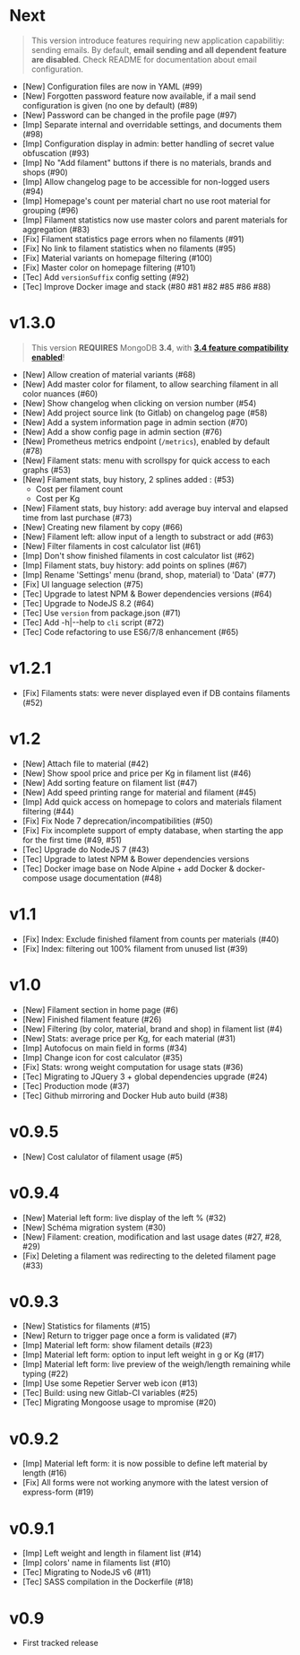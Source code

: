# Next

> This version introduce features requiring new application capabilitiy: sending emails. 
> By default, **email sending and all dependent feature are disabled**.
> Check README for documentation about email configuration.

- [New] Configuration files are now in YAML (#99)
- [New] Forgotten password feature now available, if a mail send configuration is given (no one by default) (#89)
- [New] Password can be changed in the profile page (#97)
- [Imp] Separate internal and overridable settings, and documents them (#98)
- [Imp] Configuration display in admin: better handling of secret value obfuscation (#93)
- [Imp] No "Add filament" buttons if there is no materials, brands and shops (#90)
- [Imp] Allow changelog page to be accessible for non-logged users (#94)
- [Imp] Homepage's count per material chart no use root material for grouping (#96)
- [Imp] Filament statistics now use master colors and parent materials for aggregation (#83)
- [Fix] Filament statistics page errors when no filaments (#91)
- [Fix] No link to filament statistics when no filaments (#95)
- [Fix] Material variants on homepage filtering (#100)
- [Fix] Master color on homepage filtering (#101)
- [Tec] Add `versionSuffix` config setting (#92)
- [Tec] Improve Docker image and stack (#80 #81 #82 #85 #86 #88)

# v1.3.0

> This version **REQUIRES** MongoDB **3.4**, with **[3.4 feature compatibility enabled](https://docs.mongodb.com/manual/reference/command/setFeatureCompatibilityVersion/)**!

- [New] Allow creation of material variants (#68)
- [New] Add master color for filament, to allow searching filament in all color nuances (#60)
- [New] Show changelog when clicking on version number (#54)
- [New] Add project source link (to Gitlab) on changelog page (#58)
- [New] Add a system information page in admin section (#70)
- [New] Add a show config page in admin section (#76)
- [New] Prometheus metrics endpoint (`/metrics`), enabled by default (#78)
- [New] Filament stats: menu with scrollspy for quick access to each graphs (#53)
- [New] Filament stats, buy history, 2 splines added : (#53)
  - Cost per filament count
  - Cost per Kg
- [New] Filament stats, buy history: add average buy interval and elapsed time from last purchase (#73)
- [New] Creating new filament by copy (#66)
- [New] Filament left: allow input of a length to substract or add (#63)
- [New] Filter filaments in cost calculator list (#61)
- [Imp] Don't show finished filaments in cost calculator list (#62)
- [Imp] Filament stats, buy history: add points on splines (#67)
- [Imp] Rename 'Settings' menu (brand, shop, material) to 'Data' (#77)
- [Fix] UI language selection (#75)
- [Tec] Upgrade to latest NPM & Bower dependencies versions (#64)
- [Tec] Upgrade to NodeJS 8.2 (#64)
- [Tec] Use `version` from package.json (#71)
- [Tec] Add -h|--help to `cli` script (#72)
- [Tec] Code refactoring to use ES6/7/8 enhancement (#65)

# v1.2.1

- [Fix] Filaments stats: were never displayed even if DB contains filaments (#52)

# v1.2

- [New] Attach file to material (#42)
- [New] Show spool price and price per Kg in filament list (#46)
- [New] Add sorting feature on filament list (#47)
- [New] Add speed printing range for material and filament (#45)
- [Imp] Add quick access on homepage to colors and materials filament filtering (#44)
- [Fix] Fix Node 7 deprecation/incompatibilities (#50)
- [Fix] Fix incomplete support of empty database, when starting the app for the first time (#49, #51)
- [Tec] Upgrade do NodeJS 7 (#43) 
- [Tec] Upgrade to latest NPM & Bower dependencies versions
- [Tec] Docker image base on Node Alpine + add Docker & docker-compose usage documentation (#48)

# v1.1

- [Fix] Index: Exclude finished filament from counts per materials (#40)
- [Fix] Index: filtering out 100% filament from unused list (#39)

# v1.0

- [New] Filament section in home page (#6)
- [New] Finished filament feature (#26)
- [New] Filtering (by color, material, brand and shop) in filament list (#4)
- [New] Stats: average price per Kg, for each material (#31)
- [Imp] Autofocus on main field in forms (#34)
- [Imp] Change icon for cost calculator (#35)
- [Fix] Stats: wrong weight computation for usage stats (#36)
- [Tec] Migrating to JQuery 3 + global dependencies upgrade (#24)
- [Tec] Production mode (#37)
- [Tec] Github mirroring and Docker Hub auto build (#38)

# v0.9.5

- [New] Cost calulator of filament usage (#5)

# v0.9.4

- [New] Material left form: live display of the left % (#32)
- [New] Schéma migration system (#30)
- [New] Filament: creation, modification and last usage dates (#27, #28, #29)
- [Fix] Deleting a filament was redirecting to the deleted filament page (#33)

# v0.9.3

- [New] Statistics for filaments (#15)
- [New] Return to trigger page once a form is validated (#7)
- [Imp] Material left form: show filament details (#23)
- [Imp] Material left form: option to input left weight in g or Kg (#17)
- [Imp] Material left form: live preview of the weigh/length remaining while typing (#22)
- [Imp] Use some Repetier Server web icon (#13)
- [Tec] Build: using new Gitlab-CI variables (#25)
- [Tec] Migrating Mongoose usage to mpromise (#20)

# v0.9.2

- [Imp] Material left form: it is now possible to define left material by length (#16)
- [Fix] All forms were not working anymore with the latest version of express-form (#19)

# v0.9.1

- [Imp] Left weight and length in filament list (#14)
- [Imp] colors' name in filaments list (#10)
- [Tec] Migrating to NodeJS v6 (#11)
- [Tec] SASS compilation in the Dockerfile (#18)

# v0.9

- First tracked release
